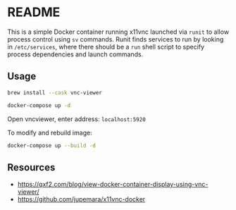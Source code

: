 # README

This is a simple Docker container running x11vnc launched via `runit` to allow
process control using `sv` commands. Runit finds services to run by looking
in `/etc/services`, where there should be a `run` shell script to specify
process dependencies and launch commands.

## Usage

```bash
brew install --cask vnc-viewer

docker-compose up -d
```

Open vncviewer, enter address: `localhost:5920`

To modify and rebuild image:

```bash
docker-compose up --build -d
```

## Resources

- https://qxf2.com/blog/view-docker-container-display-using-vnc-viewer/
- https://github.com/jupemara/x11vnc-docker
